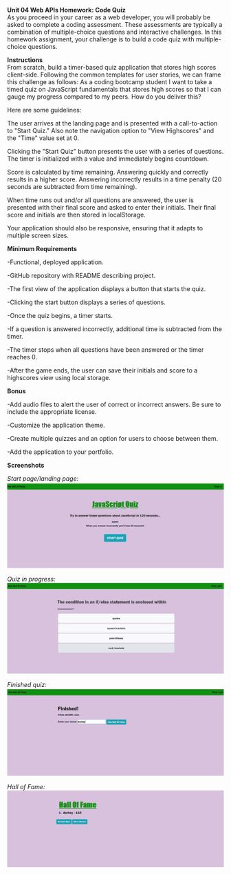 <b>Unit 04 Web APIs Homework: Code Quiz</b>
<br>
As you proceed in your career as a web developer, you will probably be asked to complete a coding assessment. These assessments are typically a combination of multiple-choice questions and interactive challenges. In this homework assignment, your challenge is to build a code quiz with multiple-choice questions.

<b>Instructions</b>
<br>
From scratch, build a timer-based quiz application that stores high scores client-side. Following the common templates for user stories, we can frame this challenge as follows: As a coding bootcamp student I want to take a timed quiz on JavaScript fundamentals that stores high scores so that I can gauge my progress compared to my peers. How do you deliver this? 

Here are some guidelines:

The user arrives at the landing page and is presented with a call-to-action to "Start Quiz." Also note the navigation option to "View Highscores" and the "Time" value set at 0.

Clicking the "Start Quiz" button presents the user with a series of questions. The timer is initialized with a value and immediately begins countdown.

Score is calculated by time remaining. Answering quickly and correctly results in a higher score. Answering incorrectly results in a time penalty (20 seconds are subtracted from time remaining).

When time runs out and/or all questions are answered, the user is presented with their final score and asked to enter their initials. Their final score and initials are then stored in localStorage.

Your application should also be responsive, ensuring that it adapts to multiple screen sizes.

<b>Minimum Requirements</b>

-Functional, deployed application.

-GitHub repository with README describing project.

-The first view of the application displays a button that starts the quiz.

-Clicking the start button displays a series of questions.

-Once the quiz begins, a timer starts.

-If a question is answered incorrectly, additional time is subtracted from the timer.

-The timer stops when all questions have been answered or the timer reaches 0.

-After the game ends, the user can save their initials and score to a highscores view using local storage.

<b>Bonus</b>

-Add audio files to alert the user of correct or incorrect answers. Be sure to include the appropriate license.

-Customize the application theme.

-Create multiple quizzes and an option for users to choose between them.

-Add the application to your portfolio.


<b>Screenshots</b>

<i>Start page/landing page: </i>
<img src="assets/images/landingPage.jpg" alt="screenshots of deployed quiz">

<i>Quiz in progress: </i>
<img src="assets/images/quizInProgress.jpg" alt="screenshots of deployed quiz">

<i>Finished quiz: </i>
<img src="assets/images/finishedQuiz.jpg" alt="screenshots of deployed quiz">

<i>Hall of Fame: </i>
<img src="assets/images/hallOfFame.jpg" alt="screenshots of deployed quiz">

